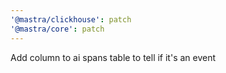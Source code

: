 ```yaml
---
'@mastra/clickhouse': patch
'@mastra/core': patch
---
```


Add column to ai spans table to tell if it's an event
